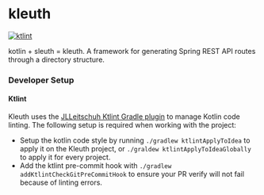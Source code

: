 # kleuth

[![ktlint](https://img.shields.io/badge/code%20style-%E2%9D%A4-FF4081.svg)](https://ktlint.github.io/)

kotlin + sleuth = kleuth. A framework for generating Spring REST API routes through a directory structure.

### Developer Setup

#### Ktlint
Kleuth uses the [JLLeitschuh Ktlint Gradle plugin](https://github.com/JLLeitschuh/ktlint-gradle) to manage Kotlin code linting. 
The following setup is required when working with the project:
 - Setup the kotlin code style by running `./gradlew ktlintApplyToIdea` to apply it on the Kleuth project, 
   or `./graldew ktlintApplyToIdeaGlobally` to apply it for every project.
 - Add the ktlint pre-commit hook with `./gradlew addKtlintCheckGitPreCommitHook` 
   to ensure your PR verify will not fail because of linting errors.
